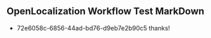 ## OpenLocalization Workflow Test MarkDown
* 72e6058c-6856-44ad-bd76-d9eb7e2b90c5 thanks!

<!--HONumber=Aug16_HO5-->


